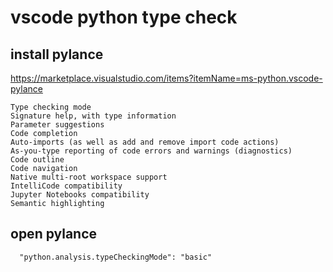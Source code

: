 # vscode python type check
## install pylance
https://marketplace.visualstudio.com/items?itemName=ms-python.vscode-pylance

    Type checking mode
    Signature help, with type information
    Parameter suggestions
    Code completion
    Auto-imports (as well as add and remove import code actions)
    As-you-type reporting of code errors and warnings (diagnostics)
    Code outline
    Code navigation
    Native multi-root workspace support
    IntelliCode compatibility
    Jupyter Notebooks compatibility
    Semantic highlighting

## open pylance

      "python.analysis.typeCheckingMode": "basic"

